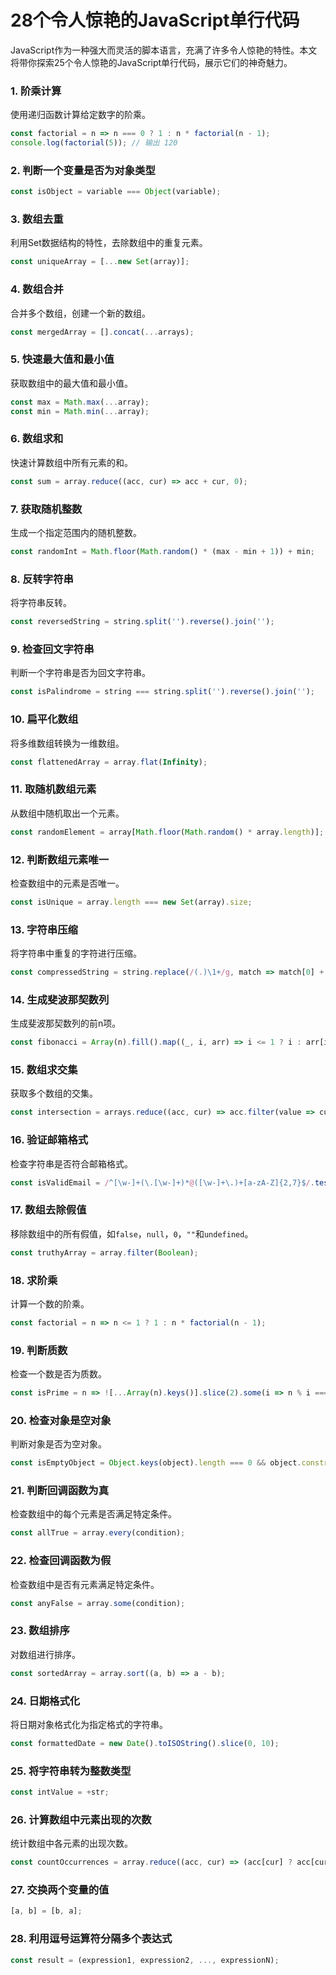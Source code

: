 # 28个令人惊艳的JavaScript单行代码

JavaScript作为一种强大而灵活的脚本语言，充满了许多令人惊艳的特性。本文将带你探索25个令人惊艳的JavaScript单行代码，展示它们的神奇魅力。

### 1. 阶乘计算
使用递归函数计算给定数字的阶乘。
```javascript
const factorial = n => n === 0 ? 1 : n * factorial(n - 1);
console.log(factorial(5)); // 输出 120
```

### 2. 判断一个变量是否为对象类型
```javascript
const isObject = variable === Object(variable);
```

### 3. 数组去重
利用Set数据结构的特性，去除数组中的重复元素。
```javascript
const uniqueArray = [...new Set(array)];
```

### 4. 数组合并
合并多个数组，创建一个新的数组。
```javascript
const mergedArray = [].concat(...arrays);
```

### 5. 快速最大值和最小值
获取数组中的最大值和最小值。
```javascript
const max = Math.max(...array);
const min = Math.min(...array);
```

### 6. 数组求和
快速计算数组中所有元素的和。
```javascript
const sum = array.reduce((acc, cur) => acc + cur, 0);
```

### 7. 获取随机整数
生成一个指定范围内的随机整数。
```javascript
const randomInt = Math.floor(Math.random() * (max - min + 1)) + min;
```

### 8. 反转字符串
将字符串反转。
```javascript
const reversedString = string.split('').reverse().join('');
```

### 9. 检查回文字符串
判断一个字符串是否为回文字符串。
```javascript
const isPalindrome = string === string.split('').reverse().join('');
```

### 10. 扁平化数组
将多维数组转换为一维数组。
```javascript
const flattenedArray = array.flat(Infinity);
```

### 11. 取随机数组元素
从数组中随机取出一个元素。
```javascript
const randomElement = array[Math.floor(Math.random() * array.length)];
```

### 12. 判断数组元素唯一
检查数组中的元素是否唯一。
```javascript
const isUnique = array.length === new Set(array).size;
```

### 13. 字符串压缩
将字符串中重复的字符进行压缩。
```javascript
const compressedString = string.replace(/(.)\1+/g, match => match[0] + match.length);
```

### 14. 生成斐波那契数列
生成斐波那契数列的前n项。
```javascript
const fibonacci = Array(n).fill().map((_, i, arr) => i <= 1 ? i : arr[i - 1] + arr[i - 2]);
```

### 15. 数组求交集
获取多个数组的交集。
```javascript
const intersection = arrays.reduce((acc, cur) => acc.filter(value => cur.includes(value)));
```

### 16. 验证邮箱格式
检查字符串是否符合邮箱格式。
```javascript
const isValidEmail = /^[\w-]+(\.[\w-]+)*@([\w-]+\.)+[a-zA-Z]{2,7}$/.test(email);
```

### 17. 数组去除假值
移除数组中的所有假值，如`false`，`null`，`0`，`""`和`undefined`。
```javascript
const truthyArray = array.filter(Boolean);
```

### 18. 求阶乘
计算一个数的阶乘。
```javascript
const factorial = n => n <= 1 ? 1 : n * factorial(n - 1);
```

### 19. 判断质数
检查一个数是否为质数。
```javascript
const isPrime = n => ![...Array(n).keys()].slice(2).some(i => n % i === 0);
```

### 20. 检查对象是空对象
判断对象是否为空对象。
```javascript
const isEmptyObject = Object.keys(object).length === 0 && object.constructor === Object;
```

### 21. 判断回调函数为真
检查数组中的每个元素是否满足特定条件。
```javascript
const allTrue = array.every(condition);
```

### 22. 检查回调函数为假
检查数组中是否有元素满足特定条件。
```javascript
const anyFalse = array.some(condition);
```

### 23. 数组排序
对数组进行排序。
```javascript
const sortedArray = array.sort((a, b) => a - b);
```

### 24. 日期格式化
将日期对象格式化为指定格式的字符串。
```javascript
const formattedDate = new Date().toISOString().slice(0, 10);
```

### 25. 将字符串转为整数类型
```javascript
const intValue = +str;
```

### 26. 计算数组中元素出现的次数
统计数组中各元素的出现次数。
```javascript
const countOccurrences = array.reduce((acc, cur) => (acc[cur] ? acc[cur]++ : acc[cur] = 1, acc), {});
```

### 27. 交换两个变量的值
```javascript
[a, b] = [b, a];
```

### 28. 利用逗号运算符分隔多个表达式
```javascript
const result = (expression1, expression2, ..., expressionN);
```